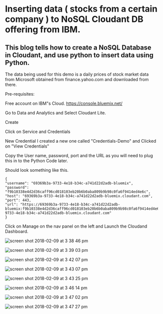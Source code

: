 # Inserting data ( stocks from a certain company ) to NoSQL Cloudant DB offering from IBM.


## This blog tells how to create a NoSQL Database in Cloudant, and use python to insert data using Python.

The data being used for this demo is a daily prices of stock market data from Microsoft obtained from 
finance.yahoo.com and downloaded from there.

Pre-requisites:

Free account on IBM"s Cloud.
https://console.bluemix.net/

Go to Data and Analytics and Select Cloudant Lite.

Create

Click on Service and Credentials

New Credential
I created a new one called "Credentials-Demo" and Clicked on "View Credentials"

Copy the User name, password, port and the URL as you will need to plug this in to the Python Code later.

Should look something like this.

	{
  	"username": "69369b3a-9733-4e18-b34c-a741d22d2adb-bluemix",
  	"password": "f9b10338e4d2d36caff96cd018103eb20b6b0aba809b9b98c0fa6f9414ed4e6c",
  	"host": "69369b3a-9733-4e18-b34c-a741d22d2adb-bluemix.cloudant.com",
  	"port": 443,
  	"url": "https://69369b3a-9733-4e18-b34c-a741d22d2adb-bluemix:f9b10338e4d2d36caff96cd018103eb20b6b0aba809b9b98c0fa6f9414ed4e6c@69369b3a-9733-4e18-b34c-a741d22d2adb-bluemix.cloudant.com"
	}

Click on Manage on the nav panel on the left and Launch the Cloudand Dashboard.

![screen shot 2018-02-09 at 3 38 46 pm](https://user-images.githubusercontent.com/14288989/36022884-a3b7e3aa-0db0-11e8-979d-923d4d9b185d.png)

![screen shot 2018-02-09 at 3 39 03 pm](https://user-images.githubusercontent.com/14288989/36022883-a380ede6-0db0-11e8-82d2-2f2ff5b0ba3c.png)

![screen shot 2018-02-09 at 3 42 07 pm](https://user-images.githubusercontent.com/14288989/36022882-a34a85f8-0db0-11e8-983d-e02c1e7c4283.png)

![screen shot 2018-02-09 at 3 43 07 pm](https://user-images.githubusercontent.com/14288989/36022881-a314724c-0db0-11e8-8e54-45d1a58e92dd.png)

![screen shot 2018-02-09 at 3 43 25 pm](https://user-images.githubusercontent.com/14288989/36022879-a2dd68b0-0db0-11e8-985c-0549e346c204.png)

![screen shot 2018-02-09 at 3 46 14 pm](https://user-images.githubusercontent.com/14288989/36022877-a2a3a2a6-0db0-11e8-9446-995a8bd1b453.png)

![screen shot 2018-02-09 at 3 47 02 pm](https://user-images.githubusercontent.com/14288989/36022875-a26d1128-0db0-11e8-93b7-fa70a0e2b4de.png)

![screen shot 2018-02-09 at 3 47 27 pm](https://user-images.githubusercontent.com/14288989/36022873-a2365bf6-0db0-11e8-93d8-241a730638cb.png)
